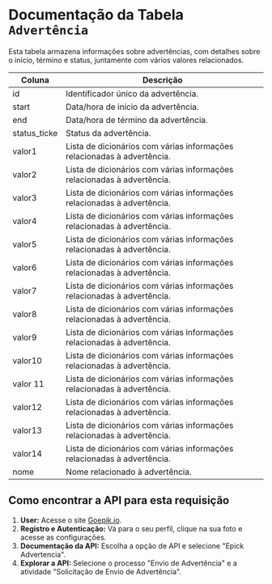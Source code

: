 # Documentação da Tabela `Advertência`

Esta tabela armazena informações sobre advertências, com detalhes sobre o início, término e status, juntamente com vários valores relacionados.

| Coluna       | Descrição                              |
|--------------|----------------------------------------|
| id           | Identificador único da advertência.     |
| start        | Data/hora de início da advertência.    |
| end          | Data/hora de término da advertência.   |
| status_ticke | Status da advertência.                 |
| valor1       | Lista de dicionários com várias informações relacionadas à advertência. |
| valor2       | Lista de dicionários com várias informações relacionadas à advertência. |
| valor3       | Lista de dicionários com várias informações relacionadas à advertência. |
| valor4       | Lista de dicionários com várias informações relacionadas à advertência. |
| valor5       | Lista de dicionários com várias informações relacionadas à advertência. |
| valor6       | Lista de dicionários com várias informações relacionadas à advertência. |
| valor7       | Lista de dicionários com várias informações relacionadas à advertência. |
| valor8       | Lista de dicionários com várias informações relacionadas à advertência. |
| valor9       | Lista de dicionários com várias informações relacionadas à advertência. |
| valor10      | Lista de dicionários com várias informações relacionadas à advertência. |
| valor 11     | Lista de dicionários com várias informações relacionadas à advertência. |
| valor12      | Lista de dicionários com várias informações relacionadas à advertência. |
| valor13      | Lista de dicionários com várias informações relacionadas à advertência. |
| valor14      | Lista de dicionários com várias informações relacionadas à advertência. |
| nome         | Nome relacionado à advertência.       |

## Como encontrar a API para esta requisição

1. **User:** Acesse o site [Goepik.io](https://goepik.io/epik).
2. **Registro e Autenticação:** Vá para o seu perfil, clique na sua foto e acesse as configurações.
3. **Documentação da API:** Escolha a opção de API e selecione "Epick Advertencia".
4. **Explorar a API:** Selecione o processo "Envio de Advertência" e a atividade "Solicitação de Envio de Advertência".




